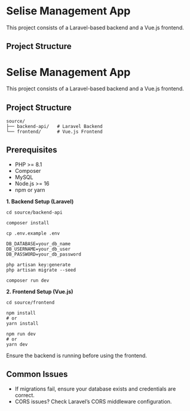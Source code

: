 # **Selise Management App**

This project consists of a Laravel-based backend and a Vue.js frontend.

## **Project Structure**

# **Selise Management App**

This project consists of a Laravel-based backend and a Vue.js frontend.

## **Project Structure**

```tsx
source/
├── backend-api/   # Laravel Backend
└── frontend/      # Vue.js Frontend
```

## **Prerequisites**

- PHP >= 8.1
- Composer
- MySQL
- Node.js >= 16
- npm or yarn

**1. Backend Setup (Laravel)**

```tsx
cd source/backend-api

composer install

cp .env.example .env

DB_DATABASE=your_db_name
DB_USERNAME=your_db_user
DB_PASSWORD=your_db_password

php artisan key:generate
php artisan migrate --seed

composer run dev

```

**2. Frontend Setup (Vue.js)**

```tsx
cd source/frontend

npm install
# or
yarn install

npm run dev
# or
yarn dev
```

Ensure the backend is running before using the frontend.

## **Common Issues**

- If migrations fail, ensure your database exists and credentials are correct.
- CORS issues? Check Laravel’s CORS middleware configuration.
